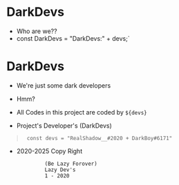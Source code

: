 # DarkDevs

- Who are we??
- const DarkDevs = "DarkDevs:" + devs;`


# DarkDevs 

- We're just some dark developers

- Hmm?

- All Codes in this project are coded by `${devs}`


- Project's Developer's (DarkDevs)

> ` const devs = "RealShadow__#2020 + DarkBoy#6171"`

- 2020-2025 Copy Right





               (Be Lazy Forover)
               Lazy Dev's
               1 - 2020 